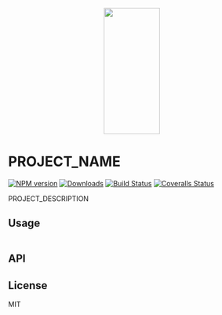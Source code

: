 <p align="center">
  <a href="https://gulpjs.com">
    <img height="257" width="114" src="https://raw.githubusercontent.com/gulpjs/artwork/master/gulp-2x.png">
  </a>
</p>

# PROJECT_NAME

[![NPM version][npm-image]][npm-url] [![Downloads][downloads-image]][npm-url] [![Build Status][ci-image]][ci-url] [![Coveralls Status][coveralls-image]][coveralls-url]

PROJECT_DESCRIPTION

## Usage

```js
```

## API

## License

MIT

<!-- prettier-ignore-start -->
[downloads-image]: https://img.shields.io/npm/dm/$PROJECT_NAME.svg?style=flat-square
[npm-url]: https://www.npmjs.com/package/$PROJECT_NAME
[npm-image]: https://img.shields.io/npm/v/$PROJECT_NAME.svg?style=flat-square

[ci-url]: https://github.com/gulpjs/$PROJECT_NAME/actions?query=workflow:dev
[ci-image]: https://img.shields.io/github/workflow/status/gulpjs/$PROJECT_NAME/dev?style=flat-square

[coveralls-url]: https://coveralls.io/r/gulpjs/$PROJECT_NAME
[coveralls-image]: https://img.shields.io/coveralls/gulpjs/$PROJECT_NAME/master.svg?style=flat-square
<!-- prettier-ignore-end -->
